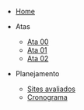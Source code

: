 * [Home](_home.md)

- Atas

    - [Ata 00](atas/IHC_ATA_00.md)
    - [Ata 01](atas/IHC_ATA_01.md)
    - [Ata 02](atas/IHC_ATA_02.md)

- Planejamento
    
    - [Sites avaliados](planejamento/sites-avaliados.md)
    - [Cronograma](planejamento/cronograma.md)

